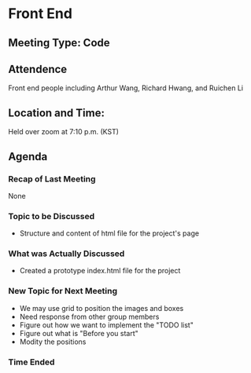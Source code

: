 # Front End

## Meeting Type: Code

## Attendence
Front end people including Arthur Wang, Richard Hwang, and Ruichen Li

## Location and Time:
Held over zoom at 7:10 p.m. (KST)

## Agenda

### Recap of Last Meeting 
None

### Topic to be Discussed
- Structure and content of html file for the project's page


### What was Actually Discussed
- Created a prototype index.html file for the project

 
### New Topic for Next Meeting
- We may use grid to position the images and boxes
- Need response from other group members
- Figure out how we want to implement the "TODO list"
- Figure out what is "Before you start"
- Modity the positions



### Time Ended
